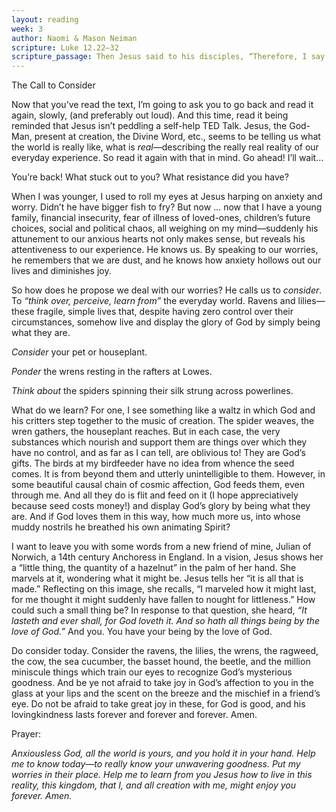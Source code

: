 ```yaml
---
layout: reading
week: 3
author: Naomi & Mason Neiman
scripture: Luke 12.22—32
scripture_passage: Then Jesus said to his disciples, “Therefore, I say to you, don’t worry about your life, what you will eat, or about your body, what you will wear. There is more to life than food and more to the body than clothing. Consider the ravens&58; they neither plant nor harvest, they have no silo or barn, yet God feeds them. You are worth so much more than birds! Who among you by worrying can add a single moment to your life? If you can’t do such a small thing, why worry about the rest? Notice how the lilies grow. They don’t wear themselves out with work, and they don’t spin cloth. But I say to you that even Solomon in all his splendor wasn’t dressed like one of these. If God dresses grass in the field so beautifully, even though it’s alive today and tomorrow it’s thrown into the furnace, how much more will God do for you, you people of weak faith! Don’t chase after what you will eat and what you will drink. Stop worrying. All the nations of the world long for these things. Your Father knows that you need them. Instead, desire his kingdom and these things will be given to you as well. <br> <br> “Don’t be afraid, little flock, because your Father delights in giving you the kingdom.”
---
```


The Call to Consider

Now that you’ve read the text, I’m going to ask you to go back and read it again, slowly, (and preferably out loud). And this time, read it being reminded that Jesus isn’t peddling a self-help TED Talk. Jesus, the God-Man, present at creation, the Divine Word, etc., seems to be telling us what the world is really like, what is <i>real</i>—describing the really real reality of our everyday experience. So read it again with that in mind. Go ahead! I’ll wait…

You’re back! What stuck out to you? What resistance did you have?

When I was younger, I used to roll my eyes at Jesus harping on anxiety and worry. Didn’t he have bigger fish to fry? But now … now that I have a young family, financial insecurity, fear of illness of loved-ones, children’s future choices, social and political chaos, all weighing on my mind—suddenly his attunement to our anxious hearts not only makes sense, but reveals his attentiveness to our experience. He knows us. By speaking to our worries, he remembers that we are dust, and he knows how anxiety hollows out our lives and diminishes joy.

So how does he propose we deal with our worries? He calls us to <i>consider</i>. To <i>“think over, perceive, learn from”</i> the everyday world. Ravens and lilies—these fragile, simple lives that, despite having zero control over their circumstances, somehow live and display the glory of God by simply being what they are.

<i>Consider</i> your pet or houseplant.

<i>Ponder</i> the wrens resting in the rafters at Lowes.

<i>Think about</i>  the spiders spinning their silk strung across powerlines.

What do we learn? For one, I see something like a waltz in which God and his critters step together to the music of creation. The spider weaves, the wren gathers, the houseplant reaches. But in each case, the very substances which nourish and support them are things over which they have no control, and as far as I can tell, are oblivious to! They are God’s gifts. The birds at my birdfeeder have no idea from whence the seed comes. It is from beyond them and utterly unintelligible to them. However, in some beautiful causal chain of cosmic affection, God feeds them, even through me. And all they do is flit and feed on it (I hope appreciatively because seed costs money!) and display God’s glory by being what they are. And if God loves them in this way, how much more us, into whose muddy nostrils he breathed his own animating Spirit?

I want to leave you with some words from a new friend of mine, Julian of Norwich, a 14th century Anchoress in England. In a vision, Jesus shows her a “little thing, the quantity of a hazelnut” in the palm of her hand. She marvels at it, wondering what it might be. Jesus tells her “it is all that is made.” Reflecting on this image, she recalls, “I marveled how it might last, for me thought it might suddenly have fallen to nought for littleness.” How could such a small thing be? In response to that question, she heard, <i>“It lasteth and ever shall, for God loveth it. And so hath all things being by the love of God.”</i>
And you. You have your being by the love of God.

Do consider today. Consider the ravens, the lilies, the wrens, the ragweed, the cow, the sea cucumber, the basset hound, the beetle, and the million miniscule things which train our eyes to recognize God’s mysterious goodness. And be ye not afraid to take joy in God’s affection to you in the glass at your lips and the scent on the breeze and the mischief in a friend’s eye. Do not be afraid to take great joy in these, for God is good, and his lovingkindness lasts forever and forever and forever. Amen.

Prayer:

<i>Anxiousless God, all the world is yours, and you hold it in your hand. Help me to know today—to really know your unwavering goodness. Put my worries in their place. Help me to learn from you Jesus how to live in this reality, this kingdom, that I, and all creation with me, might enjoy you forever. Amen.</i>


